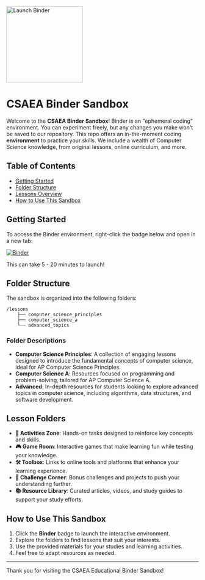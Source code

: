 <a href="https://mybinder.org/v2/gh/csaea/my-first-binder/HEAD" target="_blank">
    <img src="https://mybinder.org/badge_logo.svg" alt="Launch Binder" style="width: 200px; height: auto;">
</a>

# CSAEA Binder Sandbox

Welcome to the **CSAEA Binder Sandbox**! Binder is an "ephemeral coding" environment. You can experiment freely, but any changes you make won't be saved to our repository. This repo offers an in-the-moment coding **environment** to practice your skills. We include a wealth of Computer Science knowledge, from original lessons, online curriculum, and more.

## Table of Contents

- [Getting Started](#getting-started)
- [Folder Structure](#folder-structure)
- [Lessons Overview](#lessons-overview)
- [How to Use This Sandbox](#how-to-use-this-sandbox)

## Getting Started

To access the Binder environment, right-click the badge below and open in a new tab:

[![Binder](https://mybinder.org/badge_logo.svg)](https://mybinder.org/v2/gh/csaea/my-first-binder/HEAD)

This can take 5 - 20 minutes to launch!  

## Folder Structure

The sandbox is organized into the following folders:

```
/lessons
    ├── computer_science_principles
    ├── computer_science_a
    └── advanced_topics
```

### Folder Descriptions

- **Computer Science Principles**: A collection of engaging lessons designed to introduce the fundamental concepts of computer science, ideal for AP Computer Science Principles.
- **Computer Science A**: Resources focused on programming and problem-solving, tailored for AP Computer Science A.
- **Advanced**: In-depth resources for students looking to explore advanced topics in computer science, including algorithms, data structures, and software development.

## Lesson Folders

- **🎯 Activities Zone**: Hands-on tasks designed to reinforce key concepts and skills.
- **🎮 Game Room**: Interactive games that make learning fun while testing your knowledge.
- **🛠️ Toolbox**: Links to online tools and platforms that enhance your learning experience.
- **📝 Challenge Corner**: Bonus challenges and projects to push your understanding further.
- **📚 Resource Library**: Curated articles, videos, and study guides to support your study efforts.

## How to Use This Sandbox

1. Click the **Binder** badge to launch the interactive environment.
2. Explore the folders to find lessons that suit your interests.
3. Use the provided materials for your studies and learning activities.
4. Feel free to adapt resources as needed.

---

Thank you for visiting the CSAEA Educational Binder Sandbox! 
